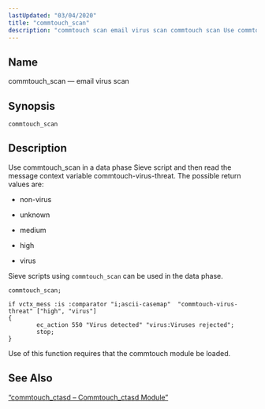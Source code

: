 ```yaml
---
lastUpdated: "03/04/2020"
title: "commtouch_scan"
description: "commtouch scan email virus scan commtouch scan Use commtouch scan in a data phase Sieve script and then read the message context variable commtouch virus threat The possible return values are non virus unknown medium high virus Sieve scripts using commtouch scan can be used in the data phase Example..."
---
```


<a name="sieve.ref.commtouch_scan"></a> 
## Name

commtouch_scan — email virus scan

## Synopsis

`commtouch_scan`

<a name="idp28907792"></a> 
## Description

Use commtouch_scan in a data phase Sieve script and then read the message context variable commtouch-virus-threat. The possible return values are:

*   non-virus

*   unknown

*   medium

*   high

*   virus

Sieve scripts using `commtouch_scan` can be used in the data phase.

<a name="example.commtouch_scan"></a> 


```
commtouch_scan;

if vctx_mess :is :comparator "i;ascii-casemap"  "commtouch-virus-threat" ["high", "virus"]
{
        ec_action 550 "Virus detected" "virus:Viruses rejected";
        stop;
}
```

Use of this function requires that the commtouch module be loaded.

<a name="idp28918096"></a> 
## See Also

[“commtouch_ctasd – Commtouch_ctasd Module”](/momentum/3/3-reference/3-reference-modules-commtouch)